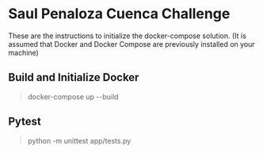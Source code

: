 # Saul Penaloza Cuenca Challenge

These are the instructions to initialize the docker-compose solution. (It is assumed that Docker and Docker Compose are previously installed on your machine)

## Build and Initialize Docker

> docker-compose up --build


## Pytest

> python -m unittest app/tests.py

